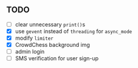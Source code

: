 ## TODO
- [ ] clear unnecessary `print()`s
- [x] use `gevent` instead of `threading` for `async_mode`
- [x] modify `limiter`
- [x] CrowdChess background img
- [ ] admin login
- [ ] SMS verification for user sign-up
